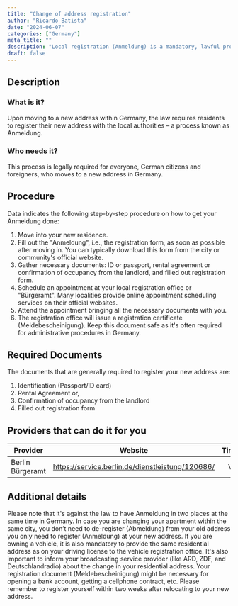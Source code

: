 ```yaml
---
title: "Change of address registration"
author: "Ricardo Batista"
date: "2024-06-07"
categories: ["Germany"]
meta_title: ""
description: "Local registration (Anmeldung) is a mandatory, lawful procedure in Germany upon your arrival or when you change your address in the country."
draft: false
---
```


## Description
### What is it?
Upon moving to a new address within Germany, the law requires residents to register their new address with the local authorities – a process known as Anmeldung.

### Who needs it?
This process is legally required for everyone, German citizens and foreigners, who moves to a new address in Germany.

## Procedure
Data indicates the following step-by-step procedure on how to get your Anmeldung done:

1. Move into your new residence.
2. Fill out the "Anmeldung", i.e., the registration form, as soon as possible after moving in. You can typically download this form from the city or community's official website.
3. Gather necessary documents: ID or passport, rental agreement or confirmation of occupancy from the landlord, and filled out registration form.
4. Schedule an appointment at your local registration office or "Bürgeramt". Many localities provide online appointment scheduling services on their official websites.
5. Attend the appointment bringing all the necessary documents with you.
6. The registration office will issue a registration certificate (Meldebescheinigung). Keep this document safe as it's often required for administrative procedures in Germany.

## Required Documents
The documents that are generally required to register your new address are:

1. Identification (Passport/ID card)
2. Rental Agreement or, 
3. Confirmation of occupancy from the landlord
4. Filled out registration form

## Providers that can do it for you

| Provider        |     Website                       |     Timelines    |       Cost      |
| --------------- | ---------------                   |  :-------------: | :-------------: |
| Berlin Bürgeramt|  https://service.berlin.de/dienstleistung/120686/       |   Varies       |       Free      |

## Additional details
Please note that it's against the law to have Anmeldung in two places at the same time in Germany. In case you are changing your apartment within the same city, you don’t need to de-register (Abmeldung) from your old address you only need to register (Anmeldung) at your new address. If you are owning a vehicle, it is also mandatory to provide the same residential address as on your driving license to the vehicle registration office. It's also important to inform your broadcasting service provider (like ARD, ZDF, and Deutschlandradio) about the change in your residential address. Your registration document (Meldebescheinigung) might be necessary for opening a bank account, getting a cellphone contract, etc. Please remember to register yourself within two weeks after relocating to your new address.
